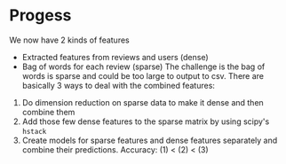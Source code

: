 # Progess
We now have 2 kinds of features
- Extracted features from reviews and users (dense)
- Bag of words for each review (sparse)
The challenge is the bag of words is sparse and could be too large to output to csv. There are basically 3 ways to deal with the combined features:
1. Do dimension reduction on sparse data to make it dense and then combine them
2. Add those few dense features to the sparse matrix by using scipy's `hstack`
3. Create models for sparse features and dense features separately and combine their predictions. 
Accuracy: (1) < (2) < (3)


